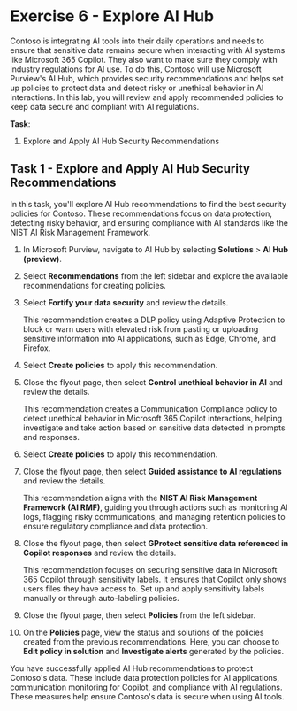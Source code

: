 # Exercise 6 - Explore AI Hub

Contoso is integrating AI tools into their daily operations and needs to ensure that sensitive data remains secure when interacting with AI systems like Microsoft 365 Copilot. They also want to make sure they comply with industry regulations for AI use. To do this, Contoso will use Microsoft Purview's AI Hub, which provides security recommendations and helps set up policies to protect data and detect risky or unethical behavior in AI interactions. In this lab, you will review and apply recommended policies to keep data secure and compliant with AI regulations.

**Task**:

1. Explore and Apply AI Hub Security Recommendations

## Task 1 - Explore and Apply AI Hub Security Recommendations

In this task, you'll explore AI Hub recommendations to find the best security policies for Contoso. These recommendations focus on data protection, detecting risky behavior, and ensuring compliance with AI standards like the NIST AI Risk Management Framework.

1. In Microsoft Purview, navigate to AI Hub by selecting **Solutions** > **AI Hub (preview)**.

1. Select **Recommendations** from the left sidebar and explore the available recommendations for creating policies.

1. Select **Fortify your data security** and review the details.

   This recommendation creates a DLP policy using Adaptive Protection to block or warn users with elevated risk from pasting or uploading sensitive information into AI applications, such as Edge, Chrome, and Firefox.

1. Select **Create policies** to apply this recommendation.

1. Close the flyout page, then select **Control unethical behavior in AI** and review the details.

   This recommendation creates a Communication Compliance policy to detect unethical behavior in Microsoft 365 Copilot interactions, helping investigate and take action based on sensitive data detected in prompts and responses.

1. Select **Create policies** to apply this recommendation.

1. Close the flyout page, then select **Guided assistance to AI regulations** and review the details.

   This recommendation aligns with the **NIST AI Risk Management Framework (AI RMF)**, guiding you through actions such as monitoring AI logs, flagging risky communications, and managing retention policies to ensure regulatory compliance and data protection.

1. Close the flyout page, then select **GProtect sensitive data referenced in Copilot responses** and review the details.

   This recommendation focuses on securing sensitive data in Microsoft 365 Copilot through sensitivity labels. It ensures that Copilot only shows users files they have access to. Set up and apply sensitivity labels manually or through auto-labeling policies.

1. Close the flyout page, then select **Policies** from the left sidebar.

1. On the **Policies** page, view the status and solutions of the policies created from the previous recommendations. Here, you can choose to **Edit policy in solution** and **Investigate alerts** generated by the policies.

You have successfully applied AI Hub recommendations to protect Contoso's data. These include data protection policies for AI applications, communication monitoring for Copilot, and compliance with AI regulations. These measures help ensure Contoso's data is secure when using AI tools.
